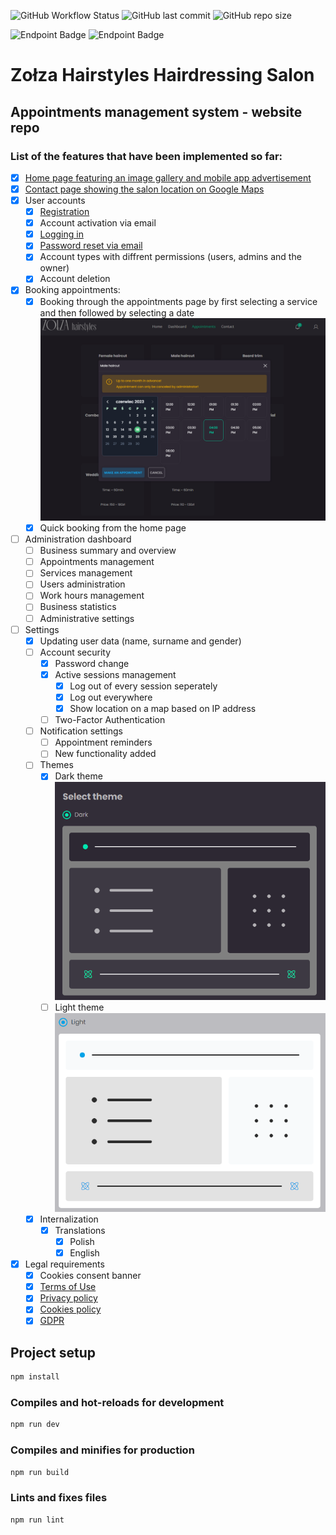 ![GitHub Workflow Status](https://img.shields.io/github/actions/workflow/status/MePhew-GonteQ-Industries/zolza-hairstyles-web/build-deploy.yml?logo=bilibili&style=for-the-badge) ![GitHub last commit](https://img.shields.io/github/last-commit/MePhew-GonteQ-Industries/zolza-hairstyles-web?color=8bd5ca&logo=starship&style=for-the-badge) ![GitHub repo size](https://img.shields.io/github/repo-size/MePhew-GonteQ-Industries/zolza-hairstyles-web?logo=github&style=for-the-badge)

![Endpoint Badge](https://img.shields.io/endpoint?url=https%3A%2F%2Fraw.githubusercontent.com%2FMePhew-GonteQ-Industries%2Fzolza-hairstyles-uptime%2Fmaster%2Fapi%2Fzolza-hairstyles%2Fuptime.json&style=for-the-badge)
![Endpoint Badge](https://img.shields.io/endpoint?url=https%3A%2F%2Fraw.githubusercontent.com%2FMePhew-GonteQ-Industries%2Fzolza-hairstyles-uptime%2Fmaster%2Fapi%2Fzolza-hairstyles%2Fresponse-time.json&style=for-the-badge)

# Zołza Hairstyles Hairdressing Salon

## Appointments management system - website repo

### List of the features that have been implemented so far:

- [x] [Home page featuring an image gallery and mobile app advertisement](https://zolza-hairstyles.pl/)
- [x] [Contact page showing the salon location on Google Maps](https://zolza-hairstyles.pl/contact)
- [x] User accounts
  - [x] [Registration](https://zolza-hairstyles.pl/sign-up)
  - [x] Account activation via email
  - [x] [Logging in](https://zolza-hairstyles.pl/sign-up)
  - [x] [Password reset via email](https://zolza-hairstyles.pl/password-reset)
  - [x] Account types with diffrent permissions (users, admins and the owner)
  - [x] Account deletion
- [X] Booking appointments:
  - [x] Booking through the appointments page by first selecting a service and then followed by selecting a date
        ![Alt text](/screenshots/appointment-booking.png "Appointment Booking")
  - [X] Quick booking from the home page
- [ ] Administration dashboard
  - [ ] Business summary and overview
  - [ ] Appointments management
  - [ ] Services management
  - [ ] Users administration
  - [ ] Work hours management
  - [ ] Business statistics
  - [ ] Administrative settings
- [ ] Settings
  - [x] Updating user data (name, surname and gender)
  - [ ] Account security
    - [x] Password change
    - [x] Active sessions management
      - [x] Log out of every session seperately
      - [x] Log out everywhere
      - [x] Show location on a map based on IP address
    - [ ] Two-Factor Authentication
  - [ ] Notification settings
    - [ ] Appointment reminders
    - [ ] New functionality added
  - [ ] Themes
    - [x] Dark theme
          ![Alt text](/screenshots/dark-theme.png "Dark theme preview")
    - [ ] Light theme
          ![Alt text](/screenshots/light-theme.png "Light theme preview")
  - [x] Internalization
    - [x] Translations
      - [x] Polish
      - [x] English
- [x] Legal requirements
  - [x] Cookies consent banner
  - [x] [Terms of Use](https://zolza-hairstyles.pl/terms-of-use)
  - [x] [Privacy policy](https://zolza-hairstyles.pl/privacy-policy)
  - [x] [Cookies policy](https://zolza-hairstyles.pl/cookies-policy)
  - [x] [GDPR](https://zolza-hairstyles.pl/rodo)

## Project setup

```bash
npm install
```

### Compiles and hot-reloads for development

```bash
npm run dev
```

### Compiles and minifies for production

```bash
npm run build
```

### Lints and fixes files

```bash
npm run lint
```
